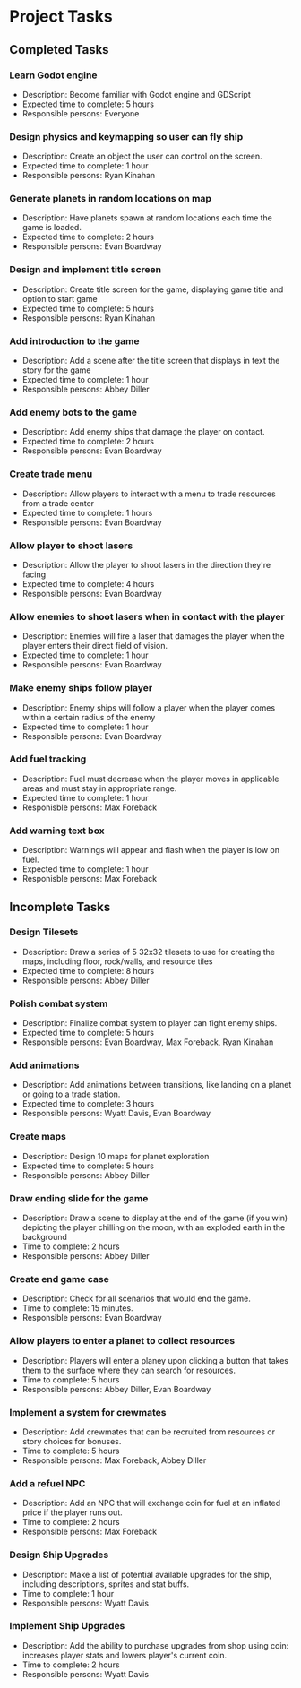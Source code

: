 # Project Tasks
## Completed Tasks

### Learn Godot engine
* Description: Become familiar with Godot engine and GDScript
* Expected time to complete: 5 hours
* Responsible persons: Everyone

### Design physics and keymapping so user can fly ship
* Description: Create an object the user can control on the screen.
* Expected time to complete: 1 hour
* Responsible persons: Ryan Kinahan

### Generate planets in random locations on map
* Description: Have planets spawn at random locations each time the game is loaded.
* Expected time to complete: 2 hours
* Responsible persons: Evan Boardway

### Design and implement title screen
* Description: Create title screen for the game, displaying game title and option to start game
* Expected time to complete: 5 hours
* Responsible persons: Ryan Kinahan

### Add introduction to the game
* Description: Add a scene after the title screen that displays in text the story for the game
* Expected time to complete: 1 hour
* Responsible persons: Abbey Diller

### Add enemy bots to the game
* Description: Add enemy ships that damage the player on contact.
* Expected time to complete: 2 hours
* Responsible persons: Evan Boardway

### Create trade menu 
* Description: Allow players to interact with a menu to trade resources from a trade center
* Expected time to complete: 1 hours
* Responsible persons: Evan Boardway

### Allow player to shoot lasers
* Description: Allow the player to shoot lasers in the direction they're facing
* Expected time to complete: 4 hours
* Responsible persons: Evan Boardway

### Allow enemies to shoot lasers when in contact with the player
* Description: Enemies will fire a laser that damages the player when the player enters their direct field of vision.
* Expected time to complete: 1 hour
* Responsible persons: Evan Boardway

### Make enemy ships follow player 
* Description: Enemy ships will follow a player when the player comes within a certain radius of the enemy
* Expected time to complete: 1 hour
* Responsible persons: Evan Boardway

### Add fuel tracking
* Description: Fuel must decrease when the player moves in applicable areas and must stay in appropriate range. 
* Expected time to complete: 1 hour
* Responisble persons: Max Foreback

### Add warning text box
* Description: Warnings will appear and flash when the player is low on fuel. 
* Expected time to complete: 1 hour
* Responisble persons: Max Foreback

## Incomplete Tasks

### Design Tilesets
* Description: Draw a series of 5 32x32 tilesets to use for creating the maps, including floor, rock/walls, and resource tiles
* Expected time to complete: 8 hours
* Responsible persons: Abbey Diller

### Polish combat system 
* Description: Finalize combat system to player can fight enemy ships.
* Expected time to complete: 5 hours
* Responsible persons: Evan Boardway, Max Foreback, Ryan Kinahan

### Add animations 
* Description: Add animations between transitions, like landing on a planet or going to a trade station.
* Expected time to complete: 3 hours
* Responsible persons: Wyatt Davis, Evan Boardway

### Create maps
* Description: Design 10 maps for planet exploration
* Expected time to complete: 5 hours
* Responsible persons: Abbey Diller

### Draw ending slide for the game
* Description: Draw a scene to display at the end of the game (if you win) depicting the player chilling on the moon, with an exploded earth in the background
* Time to complete: 2 hours
* Responsible persons: Abbey Diller

### Create end game case
* Description: Check for all scenarios that would end the game.
* Time to complete: 15 minutes.
* Responsible persons: Evan Boardway

### Allow players to enter a planet to collect resources
* Description: Players will enter a planey upon clicking a button that takes them to the surface where they can search for resources.
* Time to complete: 5 hours
* Responsible persons:  Abbey Diller, Evan Boardway

### Implement a system for crewmates
* Description: Add crewmates that can be recruited from resources or story choices for bonuses.
* Time to complete: 5 hours
* Responsible persons: Max Foreback, Abbey Diller

### Add a refuel NPC
* Description: Add an NPC that will exchange coin for fuel at an inflated price if the player runs out. 
* Time to complete: 2 hours
* Responsible persons: Max Foreback

### Design Ship Upgrades
* Description: Make a list of potential available upgrades for the ship, including descriptions, sprites and stat buffs.
* Time to complete: 1 hour
* Responsible persons: Wyatt Davis

### Implement Ship Upgrades
* Description: Add the ability to purchase upgrades from shop using coin: increases player stats and lowers player's current coin.
* Time to complete: 2 hours
* Responsible persons: Wyatt Davis
